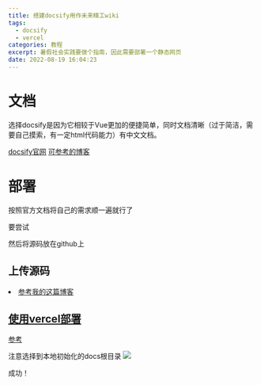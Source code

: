 ```yaml
---
title: 搭建docsify用作未来精工wiki
tags:
  - docsify
  - vercel
categories: 教程
excerpt: 暑假社会实践要做个指南，因此需要部署一个静态网页
date: 2022-08-19 16:04:23
---
```


# 文档
选择docsify是因为它相较于Vue更加的便捷简单，同时文档清晰（过于简洁，需要自己摸索，有一定html代码能力）有中文文档。

[docsify官网](https://docsify.js.org/#/)
[可参考的博客](https://www.cnblogs.com/xhemj/p/How-to-Use-Docsify.html)

# 部署
按照官方文档将自己的需求顺一遍就行了

要尝试

然后将源码放在github上

## 上传源码
<li><a href="/post/220325codewithvscode"  tags="">参考我的这篇博客</li>

## 使用vercel部署
[参考](https://www.readfog.com/a/1633646315981344768)

注意选择到本地初始化的docs根目录
![](https://s2.loli.net/2022/08/19/QDytZbBNnLzpHRJ.png)

成功！

